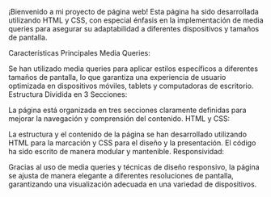 ¡Bienvenido a mi proyecto de página web! Esta página ha sido desarrollada utilizando HTML y CSS, con especial énfasis en la implementación de media queries para asegurar su adaptabilidad a diferentes dispositivos y tamaños de pantalla.

Características Principales
Media Queries:

Se han utilizado media queries para aplicar estilos específicos a diferentes tamaños de pantalla, lo que garantiza una experiencia de usuario optimizada en dispositivos móviles, tablets y computadoras de escritorio.
Estructura Dividida en 3 Secciones:

La página está organizada en tres secciones claramente definidas para mejorar la navegación y comprensión del contenido.
HTML y CSS:

La estructura y el contenido de la página se han desarrollado utilizando HTML para la marcación y CSS para el diseño y la presentación. El código ha sido escrito de manera modular y mantenible.
Responsividad:

Gracias al uso de media queries y técnicas de diseño responsivo, la página se ajusta de manera elegante a diferentes resoluciones de pantalla, garantizando una visualización adecuada en una variedad de dispositivos.
